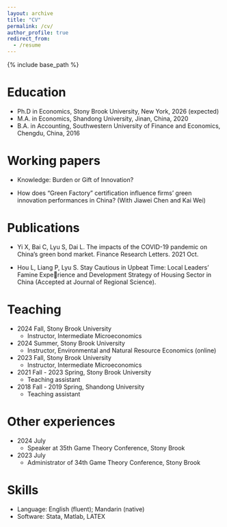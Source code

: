 ```yaml
---
layout: archive
title: "CV"
permalink: /cv/
author_profile: true
redirect_from:
  - /resume
---
```


{% include base_path %}

Education
======
* Ph.D in Economics, Stony Brook University, New York, 2026 (expected)
* M.A. in Economics, Shandong University, Jinan, China, 2020
* B.A. in Accounting, Southwestern University of Finance and Economics, Chengdu, China, 2016

Working papers
======
* Knowledge: Burden or Gift of Innovation?
  
* How does “Green Factory” certification influence firms’ green innovation performances in China? (With Jiawei Chen and Kai Wei)

Publications
======
* Yi X, Bai C, Lyu S, Dai L. The impacts of the COVID-19 pandemic on China’s green bond market. Finance Research Letters. 2021 Oct.

* Hou L, Liang P, Lyu S. Stay Cautious in Upbeat Time: Local Leaders’ Famine Experience and Development Strategy of Housing Sector in China (Accepted at Journal of Regional Science).

Teaching
======
* 2024 Fall, Stony Brook University
  * Instructor, Intermediate Microeconomics
* 2024 Summer, Stony Brook University
  * Instructor, Environmental and Natural Resource Economics (online)
* 2023 Fall, Stony Brook University
  * Instructor, Intermediate Microeconomics
* 2021 Fall - 2023 Spring, Stony Brook University
  * Teaching assistant
* 2018 Fall - 2019 Spring, Shandong University
  * Teaching assistant

Other experiences
======
* 2024 July
  * Speaker at 35th Game Theory Conference, Stony Brook
* 2023 July
  * Administrator of 34th Game Theory Conference, Stony Brook
  
Skills
======
* Language: English (fluent); Mandarin (native)
* Software: Stata, Matlab, LATEX


